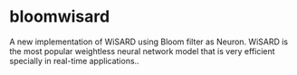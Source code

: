 # bloomwisard
A new implementation of WiSARD using Bloom filter as Neuron. WiSARD is the most popular weightless neural network model that is very efficient specially in real-time applications..
